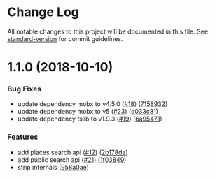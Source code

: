 # Change Log

All notable changes to this project will be documented in this file. See [standard-version](https://github.com/conventional-changelog/standard-version) for commit guidelines.

<a name="1.1.0"></a>
# 1.1.0 (2018-10-10)


### Bug Fixes

* update dependency mobx to v4.5.0 ([#18](https://github.com/marionebl/geo-map/issues/18)) ([7158932](https://github.com/marionebl/geo-map/commit/7158932))
* update dependency mobx to v5 ([#23](https://github.com/marionebl/geo-map/issues/23)) ([d033c81](https://github.com/marionebl/geo-map/commit/d033c81))
* update dependency tslib to v1.9.3 ([#19](https://github.com/marionebl/geo-map/issues/19)) ([6a95471](https://github.com/marionebl/geo-map/commit/6a95471))


### Features

* add places search api ([#12](https://github.com/marionebl/geo-map/issues/12)) ([2b178da](https://github.com/marionebl/geo-map/commit/2b178da))
* add public search api ([#21](https://github.com/marionebl/geo-map/issues/21)) ([1f03849](https://github.com/marionebl/geo-map/commit/1f03849))
* strip internals ([958a0ae](https://github.com/marionebl/geo-map/commit/958a0ae))
